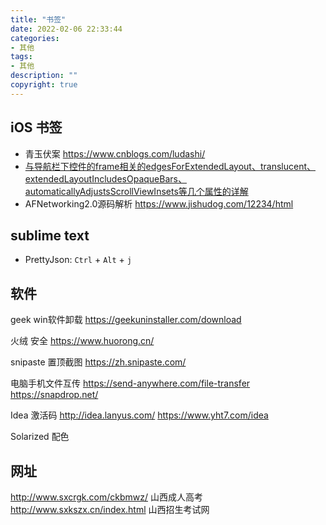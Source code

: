 ```yaml
---
title: "书签"
date: 2022-02-06 22:33:44
categories: 
- 其他
tags:
- 其他
description: ""
copyright: true
---
```



## iOS 书签

- 青玉伏案  https://www.cnblogs.com/ludashi/
- [与导航栏下控件的frame相关的edgesForExtendedLayout、translucent、extendedLayoutIncludesOpaqueBars、automaticallyAdjustsScrollViewInsets等几个属性的详解](https://www.cnblogs.com/SoulKai/p/5811296.html)
- AFNetworking2.0源码解析 https://www.jishudog.com/12234/html

## sublime text

- PrettyJson: `Ctrl` + `Alt` + `j`


## 软件

geek win软件卸载
https://geekuninstaller.com/download

火绒 安全
https://www.huorong.cn/

snipaste 置顶截图
https://zh.snipaste.com/

电脑手机文件互传
https://send-anywhere.com/file-transfer
https://snapdrop.net/

Idea 激活码
http://idea.lanyus.com/
https://www.yht7.com/idea

Solarized 配色

## 网址

http://www.sxcrgk.com/ckbmwz/ 山西成人高考
http://www.sxkszx.cn/index.html 山西招生考试网